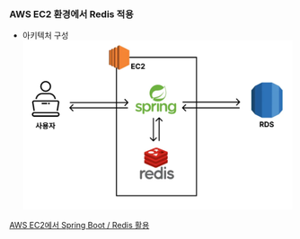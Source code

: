 ### AWS EC2 환경에서 Redis 적용

- 아키텍처 구성
![image_1.png](image_1.png)

[AWS EC2에서 Spring Boot / Redis 활용](초기_설정/초기_설정.md)


